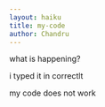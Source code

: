 ```yaml
---
layout: haiku
title: my-code
author: Chandru
---
```

what is happening?

i typed it in correctlt

my code does not work